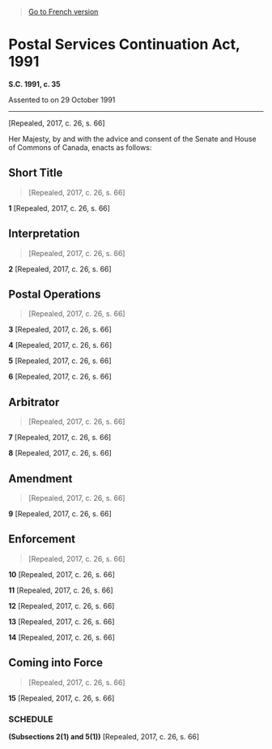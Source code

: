 > [Go to French version](/fr/Lois/Lois%20du%20Canada/1991/ch.%2035.md)

# Postal Services Continuation Act, 1991

**S.C. 1991, c. 35**


Assented to on 29 October 1991

----------


[Repealed, 2017, c. 26, s. 66]



Her Majesty, by and with the advice and consent of the Senate and House of Commons of Canada, enacts as follows:






## Short Title
> [Repealed, 2017, c. 26, s. 66]



**1** [Repealed, 2017, c. 26, s. 66]




## Interpretation
> [Repealed, 2017, c. 26, s. 66]



**2** [Repealed, 2017, c. 26, s. 66]




## Postal Operations
> [Repealed, 2017, c. 26, s. 66]



**3** [Repealed, 2017, c. 26, s. 66]



**4** [Repealed, 2017, c. 26, s. 66]



**5** [Repealed, 2017, c. 26, s. 66]



**6** [Repealed, 2017, c. 26, s. 66]




## Arbitrator
> [Repealed, 2017, c. 26, s. 66]



**7** [Repealed, 2017, c. 26, s. 66]



**8** [Repealed, 2017, c. 26, s. 66]




## Amendment
> [Repealed, 2017, c. 26, s. 66]



**9** [Repealed, 2017, c. 26, s. 66]




## Enforcement
> [Repealed, 2017, c. 26, s. 66]



**10** [Repealed, 2017, c. 26, s. 66]



**11** [Repealed, 2017, c. 26, s. 66]



**12** [Repealed, 2017, c. 26, s. 66]



**13** [Repealed, 2017, c. 26, s. 66]



**14** [Repealed, 2017, c. 26, s. 66]




## Coming into Force
> [Repealed, 2017, c. 26, s. 66]



**15** [Repealed, 2017, c. 26, s. 66]




### **SCHEDULE** 
**(Subsections 2(1) and 5(1))**
[Repealed, 2017, c. 26, s. 66]


